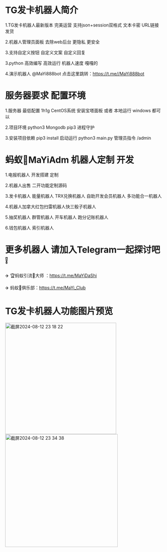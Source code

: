 # TG发卡机器人简介

1.TG发卡机器人最新版本 完美运营 支持json+session双格式 文本卡密 URL链接发货 

2.机器人管理员面板 去除web后台 更隐私 更安全 

3.支持自定义按钮 自定义文案 自定义回复

3.python 高效编写 高效运行 机器人速度 嘎嘎的 

4.演示机器人 @MaYi888bot  点击这里跳转：https://t.me//MaYi888bot

# 服务器要求 配置环境

1.服务器 最低配置 1h1g  CentOS系统 安装宝塔面板 或者 本地运行 windows 都可以 

2.项目环境 python3 Mongodb pip3 进程守护

3.安装项目依赖 pip3 install  启动运行 python3 main.py 管理员指令 /admin

# 蚂蚁🐜MaYiAdm 机器人定制 开发

1.电报机器人 开发搭建 定制

2.机器人出售 二开功能定制源码

3.发卡机器人 能量机器人 TRX兑换机器人 自助开发会员机器人 多功能合一机器人

4.机器人加拿大红包扫雷机器人快三骰子机器人

5.抽奖机器人 群管机器人 开车机器人 跑分记账机器人

6.钱包机器人 索引机器人 

# 更多机器人 请加入Telegram一起探讨吧❕

✈️ 🏆蚂蚁引流🐜大师 ：https://t.me/MaYiDaShi

✈️  蚂蚁🐜俱乐部：https://t.me/MaYi_Club



# TG发卡机器人功能图片预览
<img width="357" alt="截屏2024-08-12 23 18 22" src="https://github.com/user-attachments/assets/8b3691d1-747d-4111-82e9-2ee8c45c12a9"><img width="362" alt="截屏2024-08-12 23 34 38" src="https://github.com/user-attachments/assets/9689000d-b37f-4e3a-bc6b-0943ad9f667c">



